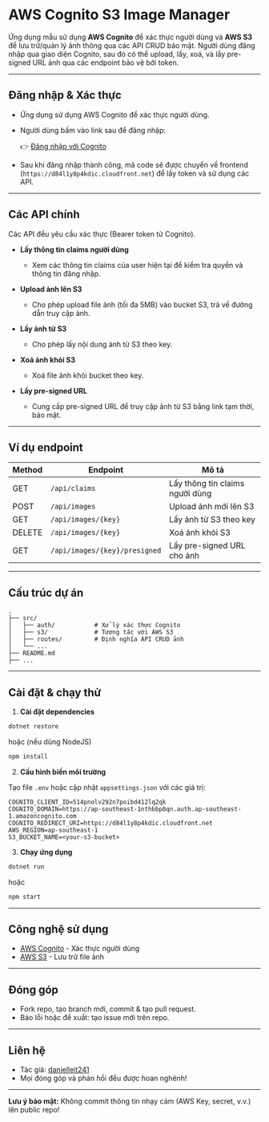 # AWS Cognito S3 Image Manager

Ứng dụng mẫu sử dụng **AWS Cognito** để xác thực người dùng và **AWS S3** để lưu trữ/quản lý ảnh thông qua các API CRUD bảo mật. Người dùng đăng nhập qua giao diện Cognito, sau đó có thể upload, lấy, xoá, và lấy pre-signed URL ảnh qua các endpoint bảo vệ bởi token.

---

## Đăng nhập & Xác thực

- Ứng dụng sử dụng AWS Cognito để xác thực người dùng.
- Người dùng bấm vào link sau để đăng nhập:

  👉 [Đăng nhập với Cognito](https://ap-southeast-1nthbbp8qn.auth.ap-southeast-1.amazoncognito.com/login?client_id=514pnolv292n7poibd412lq2qk&response_type=code&scope=email+openid+phone&redirect_uri=https%3A%2F%2Fd84l1y8p4kdic.cloudfront.net)

- Sau khi đăng nhập thành công, mã code sẽ được chuyển về frontend (`https://d84l1y8p4kdic.cloudfront.net`) để lấy token và sử dụng các API.

---

## Các API chính

Các API đều yêu cầu xác thực (Bearer token từ Cognito).

- **Lấy thông tin claims người dùng**
  - Xem các thông tin claims của user hiện tại để kiểm tra quyền và thông tin đăng nhập.

- **Upload ảnh lên S3**
  - Cho phép upload file ảnh (tối đa 5MB) vào bucket S3, trả về đường dẫn truy cập ảnh.

- **Lấy ảnh từ S3**
  - Cho phép lấy nội dung ảnh từ S3 theo key.

- **Xoá ảnh khỏi S3**
  - Xoá file ảnh khỏi bucket theo key.

- **Lấy pre-signed URL**
  - Cung cấp pre-signed URL để truy cập ảnh từ S3 bằng link tạm thời, bảo mật.

---

## Ví dụ endpoint

| Method   | Endpoint                        | Mô tả                                  |
|----------|---------------------------------|----------------------------------------|
| GET      | `/api/claims`                   | Lấy thông tin claims người dùng        |
| POST     | `/api/images`                   | Upload ảnh mới lên S3                  |
| GET      | `/api/images/{key}`             | Lấy ảnh từ S3 theo key                 |
| DELETE   | `/api/images/{key}`             | Xoá ảnh khỏi S3                        |
| GET      | `/api/images/{key}/presigned`   | Lấy pre-signed URL cho ảnh             |

---

## Cấu trúc dự án

```plaintext
.
├── src/
│   ├── auth/           # Xử lý xác thực Cognito
│   ├── s3/             # Tương tác với AWS S3
│   ├── routes/         # Định nghĩa API CRUD ảnh
│   └── ...
├── README.md
├── ...
```

---

## Cài đặt & chạy thử

1. **Cài đặt dependencies**

```bash
dotnet restore
```
hoặc (nếu dùng NodeJS)
```bash
npm install
```

2. **Cấu hình biến môi trường**

Tạo file `.env` hoặc cập nhật `appsettings.json` với các giá trị:

```env
COGNITO_CLIENT_ID=514pnolv292n7poibd412lq2qk
COGNITO_DOMAIN=https://ap-southeast-1nthbbp8qn.auth.ap-southeast-1.amazoncognito.com
COGNITO_REDIRECT_URI=https://d84l1y8p4kdic.cloudfront.net
AWS_REGION=ap-southeast-1
S3_BUCKET_NAME=<your-s3-bucket>
```

3. **Chạy ứng dụng**

```bash
dotnet run
```
hoặc
```bash
npm start
```

---

## Công nghệ sử dụng

- [AWS Cognito](https://aws.amazon.com/cognito/) - Xác thực người dùng
- [AWS S3](https://aws.amazon.com/s3/) - Lưu trữ file ảnh

---

## Đóng góp

- Fork repo, tạo branch mới, commit & tạo pull request.
- Báo lỗi hoặc đề xuất: tạo issue mới trên repo.

---

## Liên hệ

- Tác giả: [danielleit241](https://github.com/danielleit241)
- Mọi đóng góp và phản hồi đều được hoan nghênh!

---

**Lưu ý bảo mật:** Không commit thông tin nhạy cảm (AWS Key, secret, v.v.) lên public repo!

